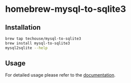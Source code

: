 # homebrew-mysql-to-sqlite3

## Installation

```bash
brew tap techouse/mysql-to-sqlite3
brew install mysql-to-sqlite3
mysql2sqlite --help
```

## Usage

For detailed usage please refer to the [documentation](https://github.com/techouse/mysql-to-sqlite3#usage).
